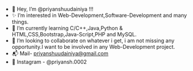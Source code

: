 
* 👋 Hey, I’m @priyanshuudainiya !!!
* ✨ I’m interested in Web-Development,Software-Development and many things.
* 🌱 I’m currently learning C/C++,Java,Python & HTML,CSS,Bootstrap,Java-Script,PHP and MySQL.
* 👀 I’m looking to collaborate on whatever i get, i am not missing any opportunity.I want to be involved in any Web-Development project.
* 📬 Mail- priyanshuudainiya@gmail.com
* 👥 Instagram - @priyansh.0002
<!--
**priyanshuudainiya/priyanshuudainiya** is a ✨ _special_ ✨ repository because its `README.md` (this file) appears on your GitHub profile.

Here are some ideas to get you started:

- 🔭 I’m currently working on ...
- 🌱 I’m currently learning ...
- 👯 I’m looking to collaborate on ...
- 🤔 I’m looking for help with ...
- 💬 Ask me about ...
- 📫 How to reach me: ...
- 😄 Pronouns: ...
- ⚡ Fun fact: ...
-->
